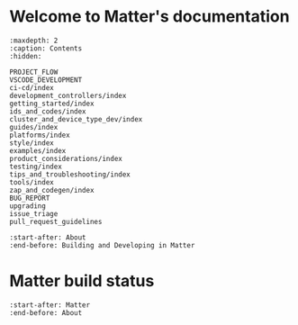 # Welcome to Matter's documentation

```{toctree}
:maxdepth: 2
:caption: Contents
:hidden:

PROJECT_FLOW
VSCODE_DEVELOPMENT
ci-cd/index
development_controllers/index
getting_started/index
ids_and_codes/index
cluster_and_device_type_dev/index
guides/index
platforms/index
style/index
examples/index
product_considerations/index
testing/index
tips_and_troubleshooting/index
tools/index
zap_and_codegen/index
BUG_REPORT
upgrading
issue_triage
pull_request_guidelines
```

```{include} README.md
:start-after: About
:end-before: Building and Developing in Matter
```

# Matter build status

```{include} README.md
:start-after: Matter
:end-before: About
```
